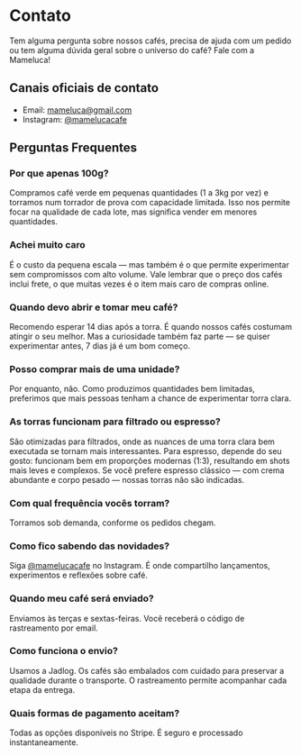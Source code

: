# Contato

Tem alguma pergunta sobre nossos cafés, precisa de ajuda com um pedido ou tem alguma dúvida geral sobre o universo do café? Fale com a Mameluca!

## Canais oficiais de contato
- Email: [mameluca@gmail.com](mailto:mameluca@gmail.com)
- Instagram: [@mamelucacafe](https://www.instagram.com/mamelucacafe)


## Perguntas Frequentes

### Por que apenas 100g?
Compramos café verde em pequenas quantidades (1 a 3kg por vez) e torramos num torrador de prova com capacidade limitada. Isso nos permite focar na qualidade de cada lote, mas significa vender em menores quantidades.

### Achei muito caro
É o custo da pequena escala — mas também é o que permite experimentar sem compromissos com alto volume. Vale lembrar que o preço dos cafés inclui frete, o que muitas vezes é o item mais caro de compras online.

### Quando devo abrir e tomar meu café?
Recomendo esperar 14 dias após a torra. É quando nossos cafés costumam atingir o seu melhor. Mas a curiosidade também faz parte — se quiser experimentar antes, 7 dias já é um bom começo.

### Posso comprar mais de uma unidade?
Por enquanto, não. Como produzimos quantidades bem limitadas, preferimos que mais pessoas tenham a chance de experimentar torra clara.

### As torras funcionam para filtrado ou espresso?
São otimizadas para filtrados, onde as nuances de uma torra clara bem executada se tornam mais interessantes. Para espresso, depende do seu gosto: funcionam bem em proporções modernas (1:3), resultando em shots mais leves e complexos. Se você prefere espresso clássico — com crema abundante e corpo pesado — nossas torras não são indicadas.

### Com qual frequência vocês torram?
Torramos sob demanda, conforme os pedidos chegam.

### Como fico sabendo das novidades?
Siga [@mamelucacafe](https://www.instagram.com/mamelucacafe/) no Instagram. É onde compartilho lançamentos, experimentos e reflexões sobre café.

### Quando meu café será enviado?
Enviamos às terças e sextas-feiras. Você receberá o código de rastreamento por email.

### Como funciona o envio?
Usamos a Jadlog. Os cafés são embalados com cuidado para preservar a qualidade durante o transporte. O rastreamento permite acompanhar cada etapa da entrega.

### Quais formas de pagamento aceitam?
Todas as opções disponíveis no Stripe. É seguro e processado instantaneamente.